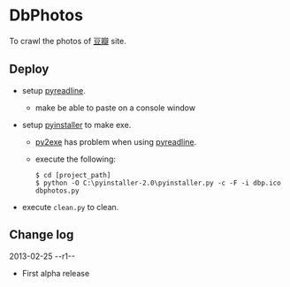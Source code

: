 DbPhotos
========

To crawl the photos of [豆瓣](http://www.douban.com/) site.

Deploy
-----

[pyr_lnk]: https://pypi.python.org/pypi/pyreadline
[pyi_lnk]: https://pypi.python.org/pypi/pyreadline
[py2_lnk]: https://pypi.python.org/pypi/pyreadline

* setup [pyreadline][pyr_lnk].

	* make be able to paste on a console window

* setup [pyinstaller][pyi_lnk] to make exe.

	* [py2exe][py2_lnk] has problem when using [pyreadline][pyr_lnk].

	* execute the following:

		```
		$ cd [project_path]
		$ python -O C:\pyinstaller-2.0\pyinstaller.py -c -F -i dbp.ico dbphotos.py
		```
* execute `clean.py` to clean.

Change log
----------

2013-02-25 --r1--

* First alpha release	
